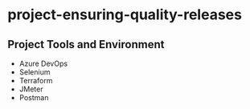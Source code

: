 # project-ensuring-quality-releases

## Project Tools and Environment
- Azure DevOps
- Selenium
- Terraform
- JMeter
- Postman